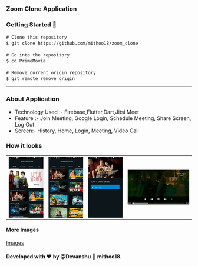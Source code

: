 ### Zoom Clone Application

### Getting Started 🚀

```
# Clone this repository
$ git clone https://github.com/mithoo18/zoom_clone

# Go into the repository
$ cd PrimeMovie

# Remove current origin repository
$ git remote remove origin
```

---


### About Application

- Technology Used :- Firebase,Flutter,Dart,Jitsi Meet
- Feature :- Join Meeting, Google Login, Schedule Meeting, Share Screen, Log Out
- Screen:- History, Home, Login, Meeting, Video Call


### How it looks 
<table>
<tr>
  <td><img align="left" src="https://github.com/mithoo18/PrimeMovie/blob/master/gitimg/3.jpg" alt="Home Screen" /></td>

<td><img align="right" src="https://github.com/mithoo18/PrimeMovie/blob/master/gitimg/4.jpg" alt="Kid Screen" /></td>
  <td><img align="left" src="https://github.com/mithoo18/PrimeMovie/blob/master/gitimg/5.jpg" alt="Movie Before Screen" /></td>

<td><img align="right" src="https://github.com/mithoo18/PrimeMovie/blob/master/gitimg/6.jpg" alt="Movie Screen" /></td>
</tr>
</table>

#### More Images

<a href = "https://github.com/mithoo18/PrimeMovie/tree/master/gitimg">Images</a>

#### Developed with ❤ by @Devanshu || mithoo18.

